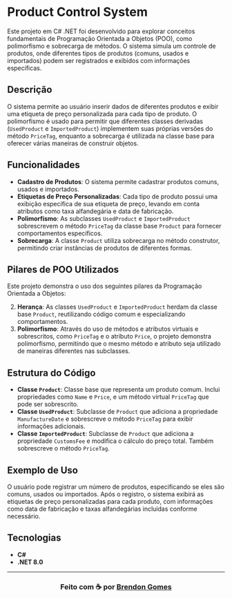 ﻿# Product Control System

Este projeto em C# .NET foi desenvolvido para explorar conceitos fundamentais de Programação Orientada a Objetos (POO), como polimorfismo e sobrecarga de métodos. O sistema simula um controle de produtos, onde diferentes tipos de produtos (comuns, usados e importados) podem ser registrados e exibidos com informações específicas.

## Descrição

O sistema permite ao usuário inserir dados de diferentes produtos e exibir uma etiqueta de preço personalizada para cada tipo de produto. O polimorfismo é usado para permitir que diferentes classes derivadas (`UsedProduct` e `ImportedProduct`) implementem suas próprias versões do método `PriceTag`, enquanto a sobrecarga é utilizada na classe base para oferecer várias maneiras de construir objetos.

## Funcionalidades

- **Cadastro de Produtos**: O sistema permite cadastrar produtos comuns, usados e importados.
- **Etiquetas de Preço Personalizadas**: Cada tipo de produto possui uma exibição específica de sua etiqueta de preço, levando em conta atributos como taxa alfandegária e data de fabricação.
- **Polimorfismo**: As subclasses `UsedProduct` e `ImportedProduct` sobrescrevem o método `PriceTag` da classe base `Product` para fornecer comportamentos específicos.
- **Sobrecarga**: A classe `Product` utiliza sobrecarga no método construtor, permitindo criar instâncias de produtos de diferentes formas.

## Pilares de POO Utilizados

Este projeto demonstra o uso dos seguintes pilares da Programação Orientada a Objetos:

2. **Herança**: As classes `UsedProduct` e `ImportedProduct` herdam da classe base `Product`, reutilizando código comum e especializando comportamentos.
3. **Polimorfismo**: Através do uso de métodos e atributos virtuais e sobrescritos, como `PriceTag` e o atributo `Price`, o projeto demonstra polimorfismo, permitindo que o mesmo método e atributo seja utilizado de maneiras diferentes nas subclasses.

## Estrutura do Código

- **Classe `Product`**: Classe base que representa um produto comum. Inclui propriedades como `Name` e `Price`, e um método virtual `PriceTag` que pode ser sobrescrito.
- **Classe `UsedProduct`**: Subclasse de `Product` que adiciona a propriedade `ManufactureDate` e sobrescreve o método `PriceTag` para exibir informações adicionais.
- **Classe `ImportedProduct`**: Subclasse de `Product` que adiciona a propriedade `CustomsFee` e modifica o cálculo do preço total. Também sobrescreve o método `PriceTag`.

## Exemplo de Uso

O usuário pode registrar um número de produtos, especificando se eles são comuns, usados ou importados. Após o registro, o sistema exibirá as etiquetas de preço personalizadas para cada produto, com informações como data de fabricação e taxas alfandegárias incluídas conforme necessário.

## Tecnologias

- **C#**
- **.NET 8.0**

---

<h3 align="center">
    Feito com ☕ por <a href="https://github.com/Brendon3578"> Brendon Gomes</a>
</h3>
